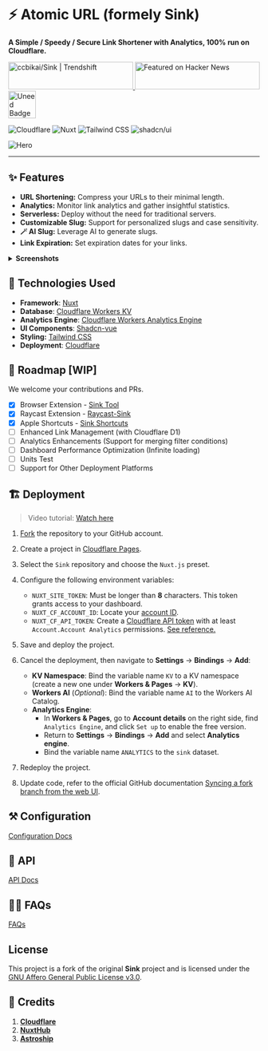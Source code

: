 # ⚡ Atomic URL (formely Sink)

**A Simple / Speedy / Secure Link Shortener with Analytics, 100% run on Cloudflare.**

<a href="https://trendshift.io/repositories/10421" target="_blank">
  <img
    src="https://trendshift.io/api/badge/repositories/10421"
    alt="ccbikai/Sink | Trendshift"
    width="250"
    height="55"
  />
</a>
<a href="https://news.ycombinator.com/item?id=40843683" target="_blank">
  <img
    src="https://hackernews-badge.vercel.app/api?id=40843683"
    alt="Featured on Hacker News"
    width="250"
    height="55"
  />
</a>
<a href="https://www.uneed.best/tool/sink" target="_blank">
  <img
    src="https://www.uneed.best/POTW1.png"
    alt="Uneed Badge"
    height="55"
  />
</a>

![Cloudflare](https://img.shields.io/badge/Cloudflare-F69652?style=flat&logo=cloudflare&logoColor=white)
![Nuxt](https://img.shields.io/badge/Nuxt-00DC82?style=flat&logo=nuxtdotjs&logoColor=white)
![Tailwind CSS](https://img.shields.io/badge/Tailwind%20CSS-06B6D4?style=flat&logo=tailwindcss&logoColor=white)
![shadcn/ui](https://img.shields.io/badge/shadcn/ui-000000?style=flat&logo=shadcnui&logoColor=white)

![Hero](./public/image.png)

----

## ✨ Features

- **URL Shortening:** Compress your URLs to their minimal length.
- **Analytics:** Monitor link analytics and gather insightful statistics.
- **Serverless:** Deploy without the need for traditional servers.
- **Customizable Slug:** Support for personalized slugs and case sensitivity.
- **🪄 AI Slug:** Leverage AI to generate slugs.
- **Link Expiration:** Set expiration dates for your links.

<details>
  <summary><b>Screenshots</b></summary>
  <img alt="Analytics" src="./docs/images/sink.cool_dashboard.png"/>
  <img alt="Links" src="./docs/images/sink.cool_dashboard_links.png"/>
  <img alt="Link Analytics" src="./docs/images/sink.cool_dashboard_link_slug.png"/>
</details>

## 🧱 Technologies Used

- **Framework**: [Nuxt](https://nuxt.com/)
- **Database**: [Cloudflare Workers KV](https://developers.cloudflare.com/kv/)
- **Analytics Engine**: [Cloudflare Workers Analytics Engine](https://developers.cloudflare.com/analytics/)
- **UI Components**: [Shadcn-vue](https://www.shadcn-vue.com/)
- **Styling:** [Tailwind CSS](https://tailwindcss.com/)
- **Deployment**: [Cloudflare](https://www.cloudflare.com/)

## 🚗 Roadmap [WIP]

We welcome your contributions and PRs.

- [x] Browser Extension
      - [Sink Tool](https://github.com/zhuzhuyule/sink-extension)
- [x] Raycast Extension
      - [Raycast-Sink](https://github.com/foru17/raycast-sink)
- [x] Apple Shortcuts
      - [Sink Shortcuts](https://s.search1api.com/sink001)
- [ ] Enhanced Link Management (with Cloudflare D1)
- [ ] Analytics Enhancements (Support for merging filter conditions)
- [ ] Dashboard Performance Optimization (Infinite loading)
- [ ] Units Test
- [ ] Support for Other Deployment Platforms

## 🏗️ Deployment

> Video tutorial: [Watch here](https://www.youtube.com/watch?v=MkU23U2VE9E)

1. [Fork](https://github.com/ccbikai/Sink/fork) the repository to your GitHub account.
2. Create a project in [Cloudflare Pages](https://developers.cloudflare.com/pages/).
3. Select the `Sink` repository and choose the `Nuxt.js` preset.
4. Configure the following environment variables:
   - `NUXT_SITE_TOKEN`: Must be longer than **8** characters. This token grants access to your dashboard.
   - `NUXT_CF_ACCOUNT_ID`: Locate your [account ID](https://developers.cloudflare.com/fundamentals/setup/find-account-and-zone-ids/).
   - `NUXT_CF_API_TOKEN`: Create a [Cloudflare API token](https://developers.cloudflare.com/fundamentals/api/get-started/create-token/) with at least `Account.Account Analytics` permissions. [See reference.](https://developers.cloudflare.com/analytics/analytics-engine/sql-api/#authentication)

5. Save and deploy the project.
6. Cancel the deployment, then navigate to **Settings** -> **Bindings** -> **Add**:
   - **KV Namespace**: Bind the variable name `KV` to a KV namespace (create a new one under **Workers & Pages** -> **KV**).
   - **Workers AI** (_Optional_): Bind the variable name `AI` to the Workers AI Catalog.
   - **Analytics Engine**:
     - In **Workers & Pages**, go to **Account details** on the right side, find `Analytics Engine`, and click `Set up` to enable the free version.
     - Return to **Settings** -> **Bindings** -> **Add** and select **Analytics engine**.
     - Bind the variable name `ANALYTICS` to the `sink` dataset.

7. Redeploy the project.
8. Update code, refer to the official GitHub documentation [Syncing a fork branch from the web UI](https://docs.github.com/pull-requests/collaborating-with-pull-requests/working-with-forks/syncing-a-fork#syncing-a-fork-branch-from-the-web-ui).

## ⚒️ Configuration

[Configuration Docs](./docs/configuration.md)

## 🔌 API

[API Docs](./docs/api.md)

## 🙋🏻 FAQs

[FAQs](./docs/faqs.md)

## License

This project is a fork of the original **Sink** project and is licensed under the [GNU Affero General Public License v3.0](https://www.gnu.org/licenses/agpl-3.0.html).

## 💖 Credits

1. [**Cloudflare**](https://www.cloudflare.com/)
2. [**NuxtHub**](https://hub.nuxt.com/)
3. [**Astroship**](https://astroship.web3templates.com/)
